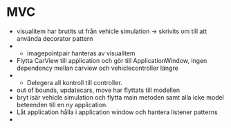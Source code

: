 # MVC

- visualitem har brutits ut från vehicle simulation -> skrivits om till att använda decorator pattern 
- - imagepointpair hanteras av visualitem
- Flytta CarView till application och gör till ApplicationWindow, ingen dependency mellan carview och vehiclecontroller längre
- - Delegera all kontroll till controller.
- out of bounds, updatecars, move har flyttats till modellen
- bryt isär vehicle simulation och flytta main metoden samt alla icke model beteenden till en ny application.
- Låt application hålla i application window och hantera listener patterns 
- 